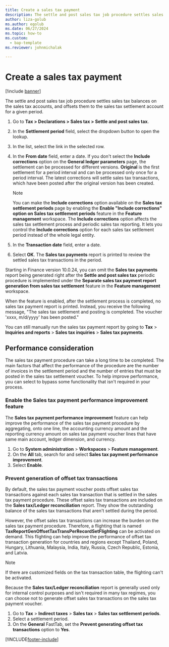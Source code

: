 ```yaml
--- 
title: Create a sales tax payment
description: The settle and post sales tax job procedure settles sales tax balances on the sales tax accounts and offsets them to the sales tax settlement account for a given period. 
author: liza-golub
ms.author: egolub
ms.date: 06/27/2024
ms.topic: how-to 
ms.custom: 
  - bap-template 
ms.reviewer: johnmichalak

---
```


# Create a sales tax payment

[!include [banner](../../includes/banner.md)]

The settle and post sales tax job procedure settles sales tax balances on the sales tax accounts, and offsets them to the sales tax settlement account for a given period.

1. Go to **Tax > Declarations > Sales tax > Settle and post sales tax**.
2. In the **Settlement period** field, select the dropdown button to open the lookup.
3. In the list, select the link in the selected row.
4. In the **From date** field, enter a date. If you don't select the **Include corrections** option on the **General ledger parameters** page, the settlement can be processed for different versions. **Original** is the first settlement for a period interval and can be processed only once for a period interval. The latest corrections will settle sales tax transactions, which have been posted after the original version has been created.

    > [!NOTE]
    > You can make the **Include corrections** option available on the **Sales tax settlement periods** page by enabling the **Enable "Include corrections" option on Sales tax settlement periods** feature in the **Feature management** workspace. The **Include corrections** option affects the sales tax settlement process and periodic sales tax reporting. It lets you control the **Include corrections** option for each sales tax settlement period instead of the whole legal entity.

5. In the **Transaction date** field, enter a date.
6. Select **OK**. The **Sales tax payments** report is printed to review the settled sales tax transactions in the period.

Starting in Finance version 10.0.24, you can omit the **Sales tax payments** report being generated right after the **Settle and post sales tax** periodic procedure is implemented under the **Separate sales tax payment report generation from sales tax settlement** feature in the **Feature management** workspace.

When the feature is enabled, after the settlement process is completed, no sales tax payment report is printed. Instead, you receive the following message, "The sales tax settlement and posting is completed. The voucher 'xxxx, m/d/yyyy' has been posted."

You can still manually run the sales tax payment report by going to **Tax** > **Inquiries and reports** > **Sales tax inquiries** > **Sales tax payments**.

## Performance consideration

The sales tax payment procedure can take a long time to be completed. The main factors that affect the performance of the procedure are the number of invoices in the settlement period and the number of entries that must be posted in the sales tax settlement voucher. To help improve performance, you can select to bypass some functionality that isn't required in your process.

### Enable the Sales tax payment performance improvement feature

The **Sales tax payment performance improvement** feature can help improve the performance of the sales tax payment procedure by aggregating, onto one line, the accounting currency amount and the reporting currency amount on sales tax payment voucher lines that have same main account, ledger dimension, and currency.

1. Go to **System administration** \> **Workspaces** \> **Feature management**.
2. On the **All** tab, search for and select **Sales tax payment performance improvement**.
3. Select **Enable**.

### Prevent generation of offset tax transactions

By default, the sales tax payment voucher posts offset sales tax transactions against each sales tax transaction that is settled in the sales tax payment procedure. These offset sales tax transactions are included on the **Sales tax/Ledger reconciliation** report. They show the outstanding balance of the sales tax transactions that aren't settled during the period.

However, the offset sales tax transactions can increase the burden on the sales tax payment procedure. Therefore, a flighting that is named **TaxReportGenOffsetTaxTransPerRecordSetFlighting** can be activated on demand. This flighting can help improve the performance of offset tax transaction generation for countries and regions except Thailand, Poland, Hungary, Lithuania, Malaysia, India, Italy, Russia, Czech Republic, Estonia, and Latvia.

> [!NOTE]
> If there are customized fields on the tax transaction table, the flighting can't be activated.

Because the **Sales tax/Ledger reconciliation** report is generally used only for internal control purposes and isn't required in many tax regimes, you can choose not to generate offset sales tax transactions on the sales tax payment voucher.

1. Go to **Tax** \> **Indirect taxes** \> **Sales tax** \> **Sales tax settlement periods**.
2. Select a settlement period.
3. On the **General** FastTab, set the **Prevent generating offset tax transactions** option to **Yes**.

[!INCLUDE[footer-include](../../../includes/footer-banner.md)]
